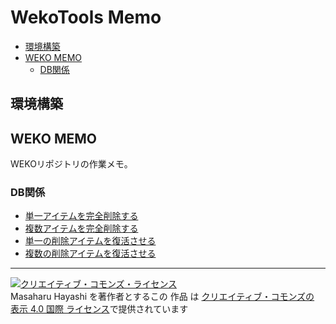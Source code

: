 # WekoTools Memo

+ [環境構築](#sec1)
+ [WEKO MEMO](#sec2)
  + [DB関係](#sec2-1)


## 環境構築<a name="sec1"/>


## WEKO MEMO<a name="sec2"/>

WEKOリポジトリの作業メモ。

### DB関係<a name="sec2-1"/>

- [単一アイテムを完全削除する](./DB/deleteItem.md)
- [複数アイテムを完全削除する](./DB/deleteItems.md)
- [単一の削除アイテムを復活させる](./DB/reviveDeletedItem.md)
- [複数の削除アイテムを復活させる](./DB/reviveDeletedItems.md)

---
<a rel="license" href="http://creativecommons.org/licenses/by/4.0/"><img alt="クリエイティブ・コモンズ・ライセンス" style="border-width:0" src="http://i.creativecommons.org/l/by/4.0/88x31.png" /></a><br /><span xmlns:cc="http://creativecommons.org/ns#" property="cc:attributionName">Masaharu Hayashi</span> を著作者とするこの 作品 は <a rel="license" href="http://creativecommons.org/licenses/by/4.0/">クリエイティブ・コモンズの 表示 4.0 国際 ライセンス</a>で提供されています
